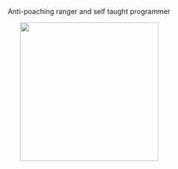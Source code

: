 <p style="text-align: center; ">Anti-poaching ranger and self taught programmer</p>

<div id="header" align="center">
  <img src="https://www.google.com/url?sa=i&url=https%3A%2F%2Fpokemeow-community.fandom.com%2Fwiki%2FLatias&psig=AOvVaw1TgNc9aSR0QdUcKKE9C_NU&ust=1719137308557000&source=images&cd=vfe&opi=89978449&ved=0CBAQjRxqFwoTCOixt9j77oYDFQAAAAAdAAAAABAJ" width="281"/>
</div>
